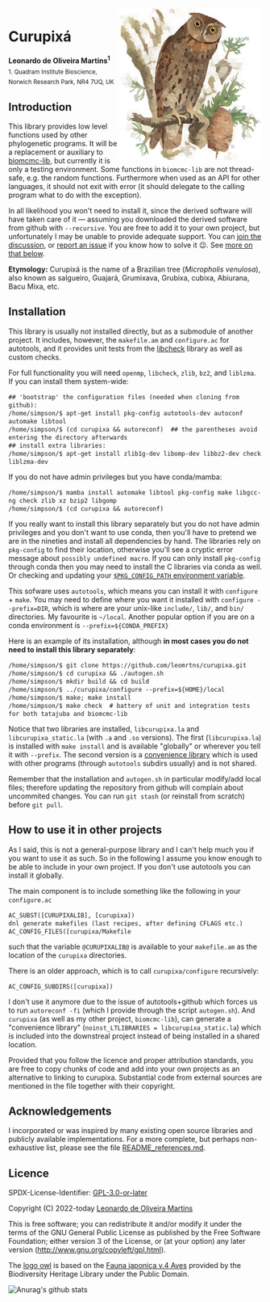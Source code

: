 <img src="recipe/curupixa.png" height="300" align="right" alt="Curupixa">

# Curupixá

__Leonardo de Oliveira Martins<sup>1</sup>__
<br>
<sub>1. Quadram Institute Bioscience, Norwich Research Park, NR4 7UQ, UK</sub>

## Introduction

This library provides low level functions used by other phylogenetic programs. 
It will be a replacement or auxiliary to [biomcmc-lib](https://github.com/quadram-institute-bioscience/biomcmc-lib),
but currently it is only a testing environment.
Some functions in `biomcmc-lib` are not thread-safe, e.g. the random functions.
Furthermore when used as an API for other languages, it should not exit with error (it should delegate to the calling
program what to do with the exception).

In all likelihood you won't need to install it, since the derived software will have taken care of it &mdash; assuming you
downloaded the derived software from github with `--recursive`.
You are free to add it to your own project, but unfortunately I may be unable to provide adequate support. 
You can [join the discussion](https://github.com/leomrtns/curupixa/discussions), or [report an issue](https://github.com/leomrtns/curupixa/issues) if you
know how to solve it :wink:. 
See [more on that below](##how-to-use-it-in-other-projects).

**Etymology:** Curupixá is the name of a Brazilian tree (_Micropholis venulosa_), also known as salgueiro, Guajará, Grumixava, Grubixa, cubixa, Abiurana, Bacu Mixa, etc. 
## Installation
This library is usually not installed directly, but as a submodule of another project. 
It includes, however, the `makefile.am` and `configure.ac` for autotools, and it provides unit tests from the
[libcheck](https://github.com/libcheck/check) library as well as custom checks. 

For full functionality you will need `openmp`, `libcheck`, `zlib`, `bz2`, and `liblzma`. 
If you can install them system-wide:
```[bash]
## 'bootstrap' the configuration files (needed when cloning from github):
/home/simpson/$ apt-get install pkg-config autotools-dev autoconf automake libtool
/home/simpson/$ (cd curupixa && autoreconf)  ## the parentheses avoid entering the directory afterwards
## install extra libraries: 
/home/simpson/$ apt-get install zlib1g-dev libomp-dev libbz2-dev check liblzma-dev
```

If you do not have admin privileges but you have conda/mamba:
```
/home/simpson/$ mamba install automake libtool pkg-config make libgcc-ng check zlib xz bzip2 libgomp
/home/simpson/$ (cd curupixa && autoreconf)
```

If you really want to install this library separately but you do not have admin privileges and you don't want to use conda, 
then you'll have to pretend we are in the nineties and install all dependencies by hand. 
The libraries rely on `pkg-config` to find their location, otherwise you'll see a cryptic error message about `possibly
undefined macro`. 
If you can only install `pkg-config` through conda then you may need to install the C libraries via conda as well.
Or checking and updating your [`$PKG_CONFIG_PATH` environment variable](https://people.freedesktop.org/~dbn/pkg-config-guide.html).

This sofware uses `autotools`, which means you can install it with `configure` + `make`.
You may need to define where you want it installed with `configure --prefix=DIR`, which is where are your unix-like
`include/`, `lib/`, and `bin/` directories. My favourite is `~/local`. Another popular option if you are on a conda
environment is `--prefix=${CONDA_PREFIX}`

Here is an example of its installation, although **in most cases you do not need to install this library separately**:

```[bash]
/home/simpson/$ git clone https://github.com/leomrtns/curupixa.git
/home/simpson/$ cd curupixa && ./autogen.sh
/home/simpson/$ mkdir build && cd build
/home/simpson/$ ../curupixa/configure --prefix=${HOME}/local
/home/simpson/$ make; make install
/home/simpson/$ make check  # battery of unit and integration tests for both tatajuba and biomcmc-lib
```

Notice that two libraries are installed, `libcurupixa.la` and `libcurupixa_static.la` (with `.a` and `.so` versions). 
The first (`libcurupixa.la`) is installed with `make install` and is available "globally" or wherever you tell it with
`--prefix`.
The second version is a [convenience library](https://www.gnu.org/software/automake/manual/html_node/Libtool-Convenience-Libraries.html)
which is used with other programs (through `autotools` subdirs usually) and is not shared. 

Remember that the installation and `autogen.sh` in particular modify/add local files; therefore updating the repository
from github will complain about uncommited changes. You can run `git stash` (or reinstall from scratch) before `git pull`.

## How to use it in other projects 

As I said, this is not a general-purpose library and I can't help much you if you want to use it as such. So in the following
I assume you know enough to be able to include in your own project. If you don't use autotools you can install it globally. 

The main component is to include something like the following in your `configure.ac`
```
AC_SUBST([CURUPIXALIB], [curupixa])
dnl generate makefiles (last recipes, after defining CFLAGS etc.)
AC_CONFIG_FILES([curupixa/Makefile
```
such that the variable `@CURUPIXALIB@` is available to your `makefile.am` as the location of the `curupixa` directories.

There is an older approach, which is to call `curupixa/configure` recursively:
```
AC_CONFIG_SUBDIRS([curupixa])
```
I don't use it anymore due to the issue of autotools+github which forces us to run `autoreconf -fi` (which I provide
through the script `autogen.sh`). And `curupixa` (as well as my other project, `biomcmc-lib`), can generate a
"convenience library" (`noinst_LTLIBRARIES = libcurupixa_static.la`) which is included into the downstreal project
instead of being installed in a shared location.  

Provided that you follow the licence and proper attribution standards, you are free to copy chunks of code and
add into your own projects as an alternative to linking to curupixa. 
Substantial code from external sources are mentioned in the file together with their copyright.

## Acknowledgements 
I incorporated or was inspired by many existing open source libraries and publicly available implementations.
For a more complete, but perhaps non-exhaustive list, please see the file [README_references.md](README_references.md).

## Licence 
SPDX-License-Identifier: [GPL-3.0-or-later](LICENSE)

Copyright (C) 2022-today  [Leonardo de Oliveira Martins](https://github.com/leomrtns)

This is free software; you can redistribute it and/or modify it under the terms of the GNU General Public
License as published by the Free Software Foundation; either version 3 of the License, or (at your option) any later
version (http://www.gnu.org/copyleft/gpl.html).

The [logo owl](https://www.flickr.com/photos/biodivlibrary/51267563412/in/album-72157719506234015/) is based on the 
[Fauna japonica v.4 Aves](https://www.flickr.com/photos/biodivlibrary/albums/72157719506234015/with/51267563412/)
provided by the Biodiversity Heritage Library under the Public Domain.

![Anurag's github stats](https://github-readme-stats.vercel.app/api?username=leomrtns&count_private=true&show_icons=true&theme=calm)

